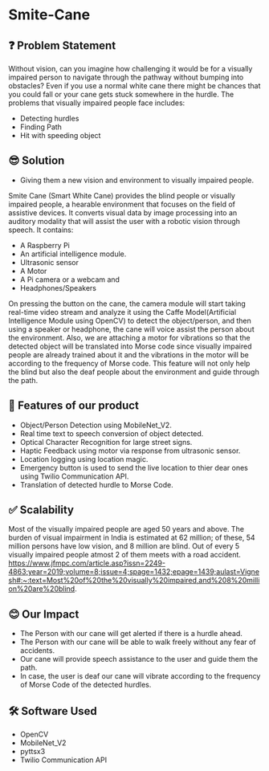 # Smite-Cane

## ❓ Problem Statement

Without vision, can you imagine how challenging it would be for a visually impaired person to navigate through the pathway without bumping into obstacles?
Even if you use a normal white cane there might be chances that you could fall or your cane gets stuck somewhere in the hurdle.
The problems that visually impaired people face includes:
* Detecting hurdles
* Finding Path
* Hit with speeding object

## 😎 Solution

* Giving them a new vision and environment to visually impaired people. 

Smite Cane (Smart White Cane) provides the blind people or visually impaired people, a hearable environment that focuses on the field of assistive devices.
It converts visual data by image processing into an auditory modality that will assist the user with a robotic vision through speech.
It contains: 
* A Raspberry Pi 
* An artificial intelligence module.
* Ultrasonic sensor
* A Motor
* A Pi camera or a webcam and 
* Headphones/Speakers

On pressing the button on the cane, the camera module will start taking real-time video stream and analyze it using the Caffe Model(Artificial Intelligence Module using OpenCV) to detect the object/person, and then using a speaker or headphone, the cane will voice assist the person about the environment. 
Also, we are attaching a motor for vibrations so that the detected object will be translated into Morse code since visually impaired people are already trained about it and the vibrations in the motor will be according to the frequency of Morse code. This feature will not only help the blind but also the deaf people about the environment and guide through the path.

## 🌟 Features of our product

* Object/Person Detection using MobileNet_V2.
* Real time text to speech conversion of object detected.
* Optical Character Recognition for large street signs.
* Haptic Feedback using motor via response from ultrasonic sensor.
* Location logging using location magic.
* Emergency button is used to send the live location to thier dear ones using Twilio Communication API.
* Translation of detected hurdle to Morse Code.

## ✅ Scalability

Most of the visually impaired people are aged 50 years and above. The burden of visual impairment in India is estimated at 62 million; of these, 54 million persons have low vision, and 8 million are blind.
Out of every 5 visually impaired people atmost 2 of them meets with a road accident.
https://www.jfmpc.com/article.asp?issn=2249-4863;year=2019;volume=8;issue=4;spage=1432;epage=1439;aulast=Vignesh#:~:text=Most%20of%20the%20visually%20impaired,and%208%20million%20are%20blind.

## 😊 Our Impact

* The Person with our cane will get alerted if there is a hurdle ahead. 
* The Person with our cane will be able to walk freely without any fear of accidents.
* Our cane will provide speech assistance to the user and guide them the path.
* In case, the user is deaf our cane will vibrate according to the frequency of Morse Code of the detected hurdles.

## 🛠️ Software Used

* OpenCV
* MobileNet_V2
* pyttsx3
* Twilio Communication API
